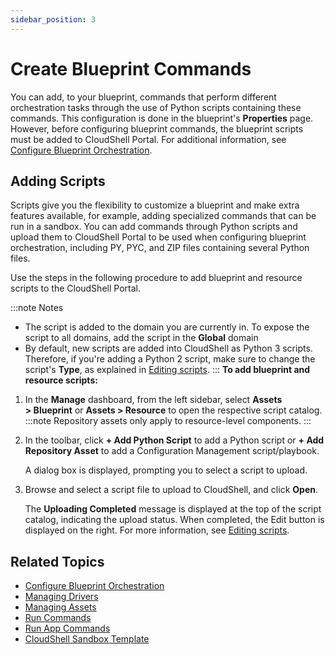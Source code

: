 ```yaml
---
sidebar_position: 3
---
```


# Create Blueprint Commands

You can add, to your blueprint, commands that perform different orchestration tasks through the use of Python scripts containing these commands. This configuration is done in the blueprint's **Properties** page. However, before configuring blueprint commands, the blueprint scripts must be added to CloudShell Portal. For additional information, see [Configure Blueprint Orchestration](./configure-orchestration.md).

## Adding Scripts

Scripts give you the flexibility to customize a blueprint and make extra features available, for example, adding specialized commands that can be run in a sandbox. You can add commands through Python scripts and upload them to CloudShell Portal to be used when configuring blueprint orchestration, including PY, PYC, and ZIP files containing several Python files.

Use the steps in the following procedure to add blueprint and resource scripts to the CloudShell Portal.

:::note Notes

- The script is added to the domain you are currently in. To expose the script to all domains, add the script in the **Global** domain
- By default, new scripts are added into CloudShell as Python 3 scripts. Therefore, if you're adding a Python 2 script, make sure to change the script's **Type**, as explained in [Editing scripts](../../../../admin/cloudshell-manage-dashboard/managing-automation/managing-assets.md#editing-scripts).
:::
**To add blueprint and resource scripts:**

1. In the **Manage** dashboard, from the left sidebar, select **Assets > Blueprint** or **Assets > Resource** to open the respective script catalog.
    :::note
    Repository assets only apply to resource-level components.
    :::
2. In the toolbar, click **\+ Add Python Script** to add a Python script or **\+ Add Repository Asset** to add a Configuration Management script/playbook.
    
    A dialog box is displayed, prompting you to select a script to upload.
    
3. Browse and select a script file to upload to CloudShell, and click **Open**.
    
    The **Uploading Completed** message is displayed at the top of the script catalog, indicating the upload status. When completed, the Edit button is displayed on the right. For more information, see [Editing scripts](../../../../admin/cloudshell-manage-dashboard/managing-automation/managing-assets.md#editing-scripts).
    

## Related Topics

- [Configure Blueprint Orchestration](./configure-orchestration.md)
- [Managing Drivers](../../../../admin/cloudshell-manage-dashboard/managing-automation/managing-drivers.md)
- [Managing Assets](../../../../admin/cloudshell-manage-dashboard/managing-automation/managing-assets.md)
- [Run Commands](../../../sandboxes/sandbox-workspace/run-commands.md)
- [Run App Commands](../../../sandboxes/sandbox-workspace/apps/run-app-commands.md)
- [CloudShell Sandbox Template](../../../../admin/cloudshell-manage-dashboard/blueprint-templates.md#cloudshell-sandbox-template)